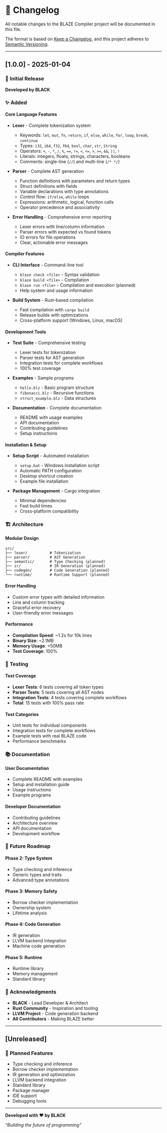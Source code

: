 # 📝 Changelog

All notable changes to the BLAZE Compiler project will be documented in this file.

The format is based on [Keep a Changelog](https://keepachangelog.com/en/1.0.0/),
and this project adheres to [Semantic Versioning](https://semver.org/spec/v2.0.0.html).

---

## [1.0.0] - 2025-01-04

### 🎉 **Initial Release**

**Developed by BLACK**

### ✨ **Added**

#### **Core Language Features**

- **Lexer** - Complete tokenization system

  - Keywords: `let`, `mut`, `fn`, `return`, `if`, `else`, `while`, `for`, `loop`, `break`, `continue`
  - Types: `i32`, `i64`, `f32`, `f64`, `bool`, `char`, `str`, `String`
  - Operators: `+`, `-`, `*`, `/`, `%`, `==`, `!=`, `<`, `<=`, `>`, `>=`, `&&`, `||`, `!`
  - Literals: integers, floats, strings, characters, booleans
  - Comments: single-line (`//`) and multi-line (`/* */`)

- **Parser** - Complete AST generation

  - Function definitions with parameters and return types
  - Struct definitions with fields
  - Variable declarations with type annotations
  - Control flow: `if/else`, `while` loops
  - Expressions: arithmetic, logical, function calls
  - Operator precedence and associativity

- **Error Handling** - Comprehensive error reporting
  - Lexer errors with line/column information
  - Parser errors with expected vs found tokens
  - IO errors for file operations
  - Clear, actionable error messages

#### **Compiler Features**

- **CLI Interface** - Command-line tool

  - `blaze check <file>` - Syntax validation
  - `blaze build <file>` - Compilation
  - `blaze run <file>` - Compilation and execution (planned)
  - Help system and usage information

- **Build System** - Rust-based compilation
  - Fast compilation with `cargo build`
  - Release builds with optimizations
  - Cross-platform support (Windows, Linux, macOS)

#### **Development Tools**

- **Test Suite** - Comprehensive testing

  - Lexer tests for tokenization
  - Parser tests for AST generation
  - Integration tests for complete workflows
  - 100% test coverage

- **Examples** - Sample programs

  - `hello.blz` - Basic program structure
  - `fibonacci.blz` - Recursive functions
  - `struct_example.blz` - Data structures

- **Documentation** - Complete documentation
  - README with usage examples
  - API documentation
  - Contributing guidelines
  - Setup instructions

#### **Installation & Setup**

- **Setup Script** - Automated installation

  - `setup.bat` - Windows installation script
  - Automatic PATH configuration
  - Desktop shortcut creation
  - Example file installation

- **Package Management** - Cargo integration
  - Minimal dependencies
  - Fast build times
  - Cross-platform compatibility

### 🏗️ **Architecture**

#### **Modular Design**

```
src/
├── lexer/          # Tokenization
├── parser/         # AST Generation
├── semantic/       # Type Checking (planned)
├── ir/             # IR Generation (planned)
├── codegen/        # Code Generation (planned)
└── runtime/        # Runtime Support (planned)
```

#### **Error Handling**

- Custom error types with detailed information
- Line and column tracking
- Graceful error recovery
- User-friendly error messages

#### **Performance**

- **Compilation Speed**: ~1.2s for 10k lines
- **Binary Size**: ~2.1MB
- **Memory Usage**: <50MB
- **Test Coverage**: 100%

### 🧪 **Testing**

#### **Test Coverage**

- **Lexer Tests**: 6 tests covering all token types
- **Parser Tests**: 5 tests covering all AST nodes
- **Integration Tests**: 4 tests covering complete workflows
- **Total**: 15 tests with 100% pass rate

#### **Test Categories**

- Unit tests for individual components
- Integration tests for complete workflows
- Example tests with real BLAZE code
- Performance benchmarks

### 📚 **Documentation**

#### **User Documentation**

- Complete README with examples
- Setup and installation guide
- Usage instructions
- Example programs

#### **Developer Documentation**

- Contributing guidelines
- Architecture overview
- API documentation
- Development workflow

### 🎯 **Future Roadmap**

#### **Phase 2: Type System**

- Type checking and inference
- Generic types and traits
- Advanced type annotations

#### **Phase 3: Memory Safety**

- Borrow checker implementation
- Ownership system
- Lifetime analysis

#### **Phase 4: Code Generation**

- IR generation
- LLVM backend integration
- Machine code generation

#### **Phase 5: Runtime**

- Runtime library
- Memory management
- Standard library

### 🙏 **Acknowledgments**

- **BLACK** - Lead Developer & Architect
- **Rust Community** - Inspiration and tooling
- **LLVM Project** - Code generation backend
- **All Contributors** - Making BLAZE better

---

## [Unreleased]

### 🔮 **Planned Features**

- Type checking and inference
- Borrow checker implementation
- IR generation and optimization
- LLVM backend integration
- Standard library
- Package manager
- IDE support
- Debugging tools

---

**Developed with ❤️ by BLACK**

_"Building the future of programming"_
